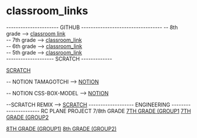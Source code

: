 # classroom_links
---------------------- GITHUB ----------------------------------
-- 8th grade -->
[classroom link](https://classroom.github.com/a/6Ljo7PAC)<br>
-- 7th grade -->
[classroom_link](https://classroom.github.com/a/y7MQq5Gd)<br>
-- 6th grade -->
[classroom_link](https://classroom.github.com/a/Nrj_c6sC)<br>
-- 5th grade -->
[classroom_link](https://classroom.github.com/a/RyO8zQZI)<br>
-------------------- SCRATCH -------------

[SCRATCH](https://scratch.mit.edu/projects/757708318https://scratch.mit.edu/projects/757708318https://scratch.mit.edu/projects/757708318)

-- NOTION TAMAGOTCHI -->
[NOTION](https://www.notion.so/SCRATCH-TAMAGOTCHI-5a0ee8af2a254f6a90ac1a04dc94b999)

-- NOTION CSS-BOX-MODEL --> 
[NOTION](https://windy-aquarius-6ef.notion.site/THE-CSS-BOX-MODEL-UNITS-d047a64961d94ccfa30966bdf93b514e)

--SCRATCH REMIX --> 
[SCRATCH](https://scratch.mit.edu/projects/785753822/)
------------------- ENGINEERING ----------------------
RC PLANE PROJECT 7/8th GRADE
[7TH GRADE (GROUP1](https://trello.com/invite/7thgradegroup1/ATTI8f54a7bf23f9520200f88434edb2fb81D171142F)
[7TH GRADE (GROUP2](https://trello.com/invite/7thgradegroup2/ATTIae66111ae0a721432fbb1e5540461443E6E492DF)

[8TH GRADE (GROUP1)](https://trello.com/invite/8thgradegroup11/ATTI9e4bfae83872c3fb66176e788ef17d70452EBB47)
[8th GRADE (GROUP2)](https://trello.com/invite/8thgradegroup2/ATTI1a72465e1746ddd220b909e0dd0da36fED4905B9)
